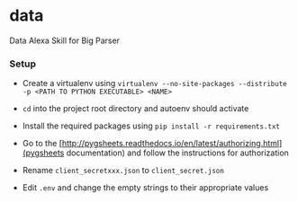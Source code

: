 # data
Data Alexa Skill for Big Parser

### Setup ###

* Create a virtualenv using `virtualenv --no-site-packages --distribute -p <PATH TO PYTHON EXECUTABLE> <NAME>`

* `cd` into the project root directory and autoenv should activate

* Install the required packages using `pip install -r requirements.txt`

* Go to the [http://pygsheets.readthedocs.io/en/latest/authorizing.html](pygsheets documentation) and follow the instructions for authorization

* Rename `client_secretxxx.json` to `client_secret.json`

* Edit `.env` and change the empty strings to their appropriate values
